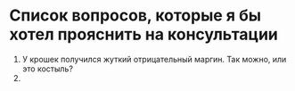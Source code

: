 # Список вопросов, которые я бы хотел прояснить на консультации
1) У крошек получился жуткий отрицательный маргин. Так можно, или это костыль?
2)
